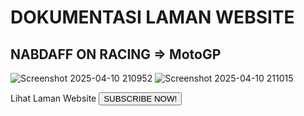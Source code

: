 # DOKUMENTASI LAMAN WEBSITE
## NABDAFF ON RACING => MotoGP
![Screenshot 2025-04-10 210952](https://github.com/user-attachments/assets/141fc90b-8fd5-4983-9d06-dd87caa29a88)
![Screenshot 2025-04-10 211015](https://github.com/user-attachments/assets/97223004-3c62-4e22-a828-73c84af32e30)

Lihat Laman Website <a href="http://127.0.0.1:5500/Index.html"><button class="subscribe-btn">SUBSCRIBE NOW!</button></a>
